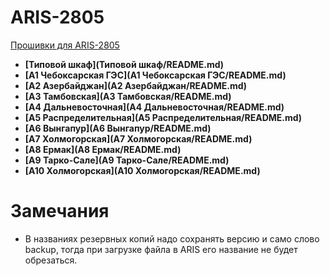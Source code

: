 ARIS-2805
============

[Прошивки для ARIS-2805](https://confluence.prosyst.ru/pages/viewpage.action?pageId=71600433)

- **[Типовой шкаф](Типовой шкаф/README.md)**
- **[A1 Чебоксарская ГЭС](A1 Чебоксарская ГЭС/README.md)**
- **[A2 Азербайджан](A2 Азербайджан/README.md)**
- **[A3 Тамбовская](A3 Тамбовская/README.md)**
- **[A4 Дальневосточная](A4 Дальневосточная/README.md)**
- **[A5 Распределительная](A5 Распределительная/README.md)**
- **[A6 Вынгапур](A6 Вынгапур/README.md)**
- **[A7 Холмогорская](A7 Холмогорская/README.md)**
- **[A8 Ермак](A8 Ермак/README.md)**
- **[A9 Тарко-Сале](A9 Тарко-Сале/README.md)**
- **[A10 Холмогорская](A10 Холмогорская/README.md)**


# Замечания

- В названиях резервных копий надо сохранять версию и само слово backup, тогда при загрузке файла в ARIS его название не будет обрезаться.


